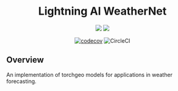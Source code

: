 <div align="center">

# Lightning AI WeatherNet


![](https://img.shields.io/badge/Lightning.ai-Ecosystem-informational?style=flat&logo=pytorchlightning&logoColor=white&color=2bbc8a)
![](https://img.shields.io/badge/Grid.ai-Cloud_Compute-informational?style=flat&logo=grid.ai&logoColor=white&color=2bbc8a)

[![codecov](https://codecov.io/gh/JustinGoheen/LAI-weathernet/branch/main/graph/badge.svg)](https://codecov.io/gh/JustinGoheen/LAI-weathernet)
![CircleCI](https://circleci.com/gh/JustinGoheen/LAI-weathernet.svg?style=shield)


</div>

## Overview

An implementation of torchgeo models for applications in weather forecasting.
